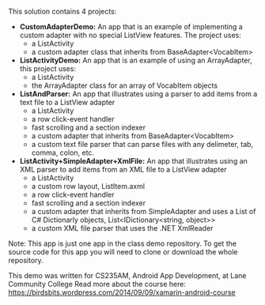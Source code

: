 This solution contains 4 projects:
  * __CustomAdapterDemo:__ An app that is an example of implementing a custom adapter with no special ListView features. The project uses:
    * a ListActivity
    * a custom adapter class that inherits from BaseAdapter\<VocabItem\>
  * __ListActivityDemo:__ An app that is an example of using an ArrayAdapter, this project uses:
    * a ListActivity
    * the ArrayAdapter class for an array of VocabItem objects
  * __ListAndParser:__ An app that illustrates using a parser to add items from a text file to a ListView adapter
    * a ListActivity
    * a row click-event handler
    * fast scrolling and a section indexer
    * a custom adapter that inherits from BaseAdapter\<VocabItem\>
    * a custom text file parser that can parse files with any delimeter, tab, comma, colon, etc.
  * __ListActivity+SimpleAdapter+XmlFile:__ An app that illustrates using an XML parser to add items from an XML file to a ListView adapter
    * a ListActivity
    * a custom row layout, ListItem.axml
    * a row click-event handler
    * fast scrolling and a section indexer
    * a custom adapter that inherits from SimpleAdapter and uses a List of C# Dictionarly objects, List\<IDictionary\<string, object\>\>
    * a custom XML file parser that uses the .NET XmlReader

Note: This app is just one app in the class demo repository.
To get the source code for this app you will need to
clone or download the whole repository.

This demo was written for CS235AM, Android App Development, at Lane Community College
Read more about the course here: https://birdsbits.wordpress.com/2014/09/09/xamarin-android-course
